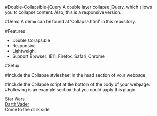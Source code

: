 #Double-Collapsible-jQuery
A double layer collapse jQuery, which allows you to collapse content. Also, this is a responsive version.

#Demo
A demo can be found at 'Collapse.html' in this repository.

#Features
- Double Collapsible
- Responsive
- Lightweight
- Support Browser: IE11, Firefox, Safari, Chrome

#Setup

#Include the Collapse stylesheet in the head section of your webpage
    <link href="css/bootstrap.min.css" rel="stylesheet">
    <link rel="stylesheet" href="css/font-awesome.css" type="text/css">
    <link href="css/styles.css" rel="stylesheet">

#Include the Collapse script at the bottom of the body of your webpage:
    <script type="text/javascript" src="js/jquery-2.1.4.js"></script>
    <script type="text/javascript" src="js/script.js"></script>
#Following is an example section that you could apply this plugin
    <div class="col-md-12 col-sm-12 col-xs-12">
        <a class="col-md-5 col-sm-5 col-xs-12 FirstLayerTitle">
            <div class="col-md-12 col-sm-12 col-xs-12">
                <span class="col-md-10 col-sm-10 col-xs-10 align-left">Star Wars</span>
                <i id ="FirstIcon" class="fa fa-chevron-right col-md-2 col-sm-2 col-xs-2 align-right"></i>
            </div>
        </a>
    </div>
    <div class="FirstLayerDetail col-md-12 col-sm-12 col-xs-12">
        <div class="col-md-5 col-sm-5 col-xs-12">
            <a href="#" class="SecondLayerTitle col-md-12 col-sm-12 col-xs-12">
                <span class="col-md-10 col-sm-10 col-xs-10 align-left">Darth Vader</span>
                <i id="secondIcon" class="fa fa-chevron-right align-right col-md-2 col-sm-2 col-xs-2"></i>
            </a>
        </div>
        <div class="col-md-12 col-sm-12 col-xs-12 SecondLayerDetail align-left">
            <div class="col-md-5 col-sm-5 col-xs-12">
                <span>Come to the dark side<span>
            </div>
        </div>
    </div>

